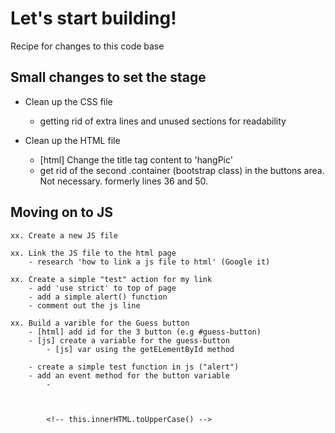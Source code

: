 # Let's start building!

Recipe for changes to this code base

## Small changes to set the stage

- Clean up the CSS file
	- getting rid of extra lines and unused sections for readability

- Clean up the HTML file
	- [html] Change the title tag content to 'hangPic'
	-	get rid of the second .container (bootstrap class) in the buttons area.  Not necessary. formerly lines 36 and 50.


## Moving on to JS

	xx. Create a new JS file

	xx. Link the JS file to the html page
		- research 'how to link a js file to html' (Google it)

	xx. Create a simple "test" action for my link
		- add 'use strict' to top of page
		- add a simple alert() function
		- comment out the js line

	xx. Build a varible for the Guess button
		- [html] add id for the 3 button (e.g #guess-button)
		- [js] create a variable for the guess-button
			- [js] var using the getELementById method

		- create a simple test function in js ("alert")
		- add an event method for the button variable
			-



			<!-- this.innerHTML.toUpperCase() -->

